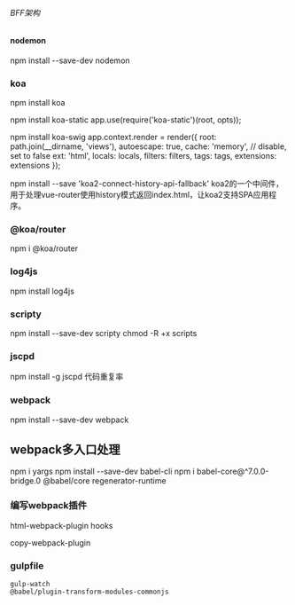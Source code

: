 ###### BFF架构

#### nodemon
npm install --save-dev nodemon


### koa
npm install koa

npm install koa-static
app.use(require('koa-static')(root, opts));

npm install koa-swig
app.context.render = render({
  root: path.join(__dirname, 'views'),
  autoescape: true,
  cache: 'memory', // disable, set to false
  ext: 'html',
  locals: locals,
  filters: filters,
  tags: tags,
  extensions: extensions
});

npm install --save 'koa2-connect-history-api-fallback'
koa2的一个中间件，用于处理vue-router使用history模式返回index.html，让koa2支持SPA应用程序。

### @koa/router
npm i @koa/router

### log4js
npm install log4js

### scripty
npm install --save-dev scripty
chmod -R +x scripts

### jscpd
npm install -g jscpd
代码重复率

### webpack
npm install --save-dev webpack
## webpack多入口处理
npm i yargs
npm install --save-dev babel-cli
npm i babel-core@^7.0.0-bridge.0 @babel/core regenerator-runtime

### 编写webpack插件
  html-webpack-plugin  hooks

copy-webpack-plugin
### gulpfile
    gulp-watch
    @babel/plugin-transform-modules-commonjs









